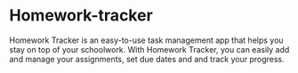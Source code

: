 # Homework-tracker
Homework Tracker is an easy-to-use task management app that helps you stay on top of your schoolwork. With Homework Tracker, you can easily add and manage your assignments, set due dates and and track your progress.
